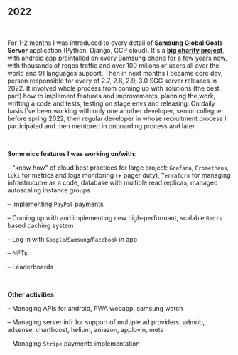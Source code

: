 ## 2022

&nbsp;

For 1-2 months I was introduced to every detail of **Samsung Global Goals Server** application (Python, Django, GCP cloud). It's a **[big charity project](https://www.samsung.com/global/galaxy/apps/samsung-global-goals/)**, with android app preintalled on every Samsung phone for a few years now, with thousands of reqps traffic and over 100 milions of users all over the world and 91 languages support. Then in next months I became core dev, person responsible for every of 2.7, 2.8, 2.9, 3.0 SGG server releases in 2022. It involved whole process from coming up with solutions (the best part) how to implement features and improvements, planning the work, writting a code and tests, testing on stage envs and releasing. On daily basis I've been working with only one another developer, senior collegue before spring 2022, then regular developer in whose recruitment process I participated and then mentored in onboarding process and later.

&nbsp;

**Some nice features I was working on/with**:

– "know how" of cloud best practices for large project: `Grafana`, `Prometheus`, `Loki` for metrics and logs monitoring (+ pager duty), `Terraform` for managing infrastrucutre as a code, database with multiple read replicas, managed autoscaling instance groups

– Implementing `PayPal` payments

– Coming up with and implementing new high-performant, scalable `Redis` based caching system

– Log in with `Google`/`Samsung`/`Facebook` in app

– NFTs

– Leaderboards

&nbsp;

**Other activities**:

– Managing APIs for android, PWA webapp, samsung watch

– Managing server infr for support of multiple ad providers: admob, adsense, chartboost, helium, amazon, applovin, meta

– Managing `Stripe` payments implementation
